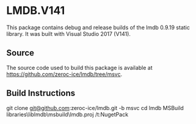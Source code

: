 # LMDB.V141

This package contains debug and release builds of the lmdb 0.9.19 static library. It was built with Visual Studio 2017 (V141).

## Source

The source code used to build this package is available at https://github.com/zeroc-ice/lmdb/tree/msvc.

## Build Instructions

git clone git@github.com:zeroc-ice/lmdb.git -b msvc
cd lmdb
MSBuild libraries\liblmdb\msbuild\lmdb.proj /t:NugetPack
